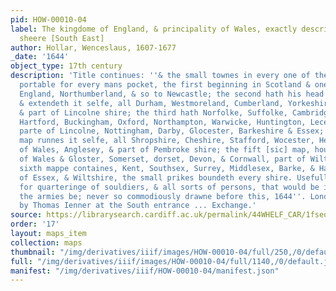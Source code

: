 ```yaml
---
pid: HOW-00010-04
label: The kingdome of England, & principality of Wales, exactly described whith every
  sheere [South East]
author: Hollar, Wenceslaus, 1607-1677
_date: '1644'
object_type: 17th century
description: 'Title continues: ''& the small townes in every one of them in six mappes,
  portable for every mans pocket, the first beginning in Scotland & one sheere in
  England, Northumberland, & so to Newcastle; the second hath his head at Newcastle
  & extendeth it selfe, all Durham, Westmoreland, Cumberland, Yorkeshire, Lancastshire
  & part of Lincolne shire; the third hath Norfolke, Suffolke, Cambridge, Bedford,
  Hartford, Buckingham, Oxford, Northampton, Warwicke, Huntington, Lecester & Rutland,
  parte of Lincolne, Nottingham, Darby, Glocester, Barkeshire & Essex; the fourth
  map runnes it selfe, all Shropshire, Cheshire, Stafford, Wocester, Heriford most
  of Wales, Anglesey, & part of Pembroke shire; the fift [sic] map, houldeth the south
  of Wales & Gloster, Somerset, dorset, Devon, & Cornwall, part of Wiltshire; the
  sixth mappe containes, Kent, Southsex, Surrey, Middlesex, Barke, & Hampshire, part
  of Essex, & Wiltshire, the small prikes boundeth every shire. Usefull for all com[m]anders
  for quarteringe of souldiers, & all sorts of persons, that would be informed, where
  the armies be; never so commodiously drawne before this, 1644''. London? : Sold
  by Thomas Ienner at the South entrance ... Exchange.'
source: https://librarysearch.cardiff.ac.uk/permalink/44WHELF_CAR/1fseqj3/alma9911990016502420
order: '17'
layout: maps_item
collection: maps
thumbnail: "/img/derivatives/iiif/images/HOW-00010-04/full/250,/0/default.jpg"
full: "/img/derivatives/iiif/images/HOW-00010-04/full/1140,/0/default.jpg"
manifest: "/img/derivatives/iiif/HOW-00010-04/manifest.json"
---
```

